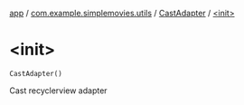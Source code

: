 [app](../../index.md) / [com.example.simplemovies.utils](../index.md) / [CastAdapter](index.md) / [&lt;init&gt;](./-init-.md)

# &lt;init&gt;

`CastAdapter()`

Cast recyclerview adapter

